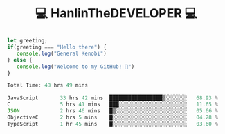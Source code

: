 # <p align="center"> 💻 HanlinTheDEVELOPER 💻 </p>
 ```js
let greeting;
 if(greeting === "Hello there") {
    console.log("General Kenobi")
} else { 
    console.log("Welcome to my GitHub! 👋")
}
```



<!--START_SECTION:waka-->

```js
Total Time: 48 hrs 49 mins

JavaScript       33 hrs 42 mins  █████████████████▒░░░░░░░   68.93 %
C                5 hrs 41 mins   ███░░░░░░░░░░░░░░░░░░░░░░   11.65 %
JSON             2 hrs 46 mins   █▒░░░░░░░░░░░░░░░░░░░░░░░   05.66 %
ObjectiveC       2 hrs 5 mins    █░░░░░░░░░░░░░░░░░░░░░░░░   04.28 %
TypeScript       1 hr 45 mins    █░░░░░░░░░░░░░░░░░░░░░░░░   03.60 %
```

<!--END_SECTION:waka-->


